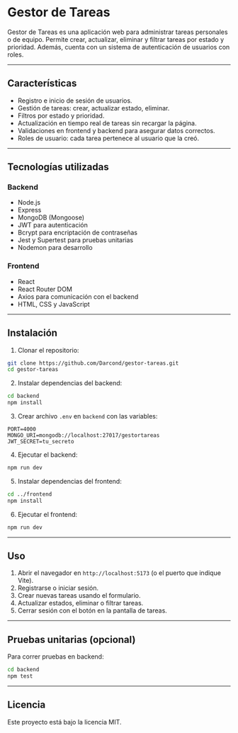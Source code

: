 # Gestor de Tareas

Gestor de Tareas es una aplicación web para administrar tareas personales o de equipo. Permite crear, actualizar, eliminar y filtrar tareas por estado y prioridad. Además, cuenta con un sistema de autenticación de usuarios con roles.

---

## Características

- Registro e inicio de sesión de usuarios.
- Gestión de tareas: crear, actualizar estado, eliminar.
- Filtros por estado y prioridad.
- Actualización en tiempo real de tareas sin recargar la página.
- Validaciones en frontend y backend para asegurar datos correctos.
- Roles de usuario: cada tarea pertenece al usuario que la creó.

---

## Tecnologías utilizadas

### Backend

- Node.js
- Express
- MongoDB (Mongoose)
- JWT para autenticación
- Bcrypt para encriptación de contraseñas
- Jest y Supertest para pruebas unitarias
- Nodemon para desarrollo

### Frontend

- React
- React Router DOM
- Axios para comunicación con el backend
- HTML, CSS y JavaScript

---

## Instalación

1. Clonar el repositorio:

```bash
git clone https://github.com/Darcond/gestor-tareas.git
cd gestor-tareas
```

2. Instalar dependencias del backend:

```bash
cd backend
npm install
```

3. Crear archivo `.env` en `backend` con las variables:

```env
PORT=4000
MONGO_URI=mongodb://localhost:27017/gestortareas
JWT_SECRET=tu_secreto
```

4. Ejecutar el backend:

```bash
npm run dev
```

5. Instalar dependencias del frontend:

```bash
cd ../frontend
npm install
```

6. Ejecutar el frontend:

```bash
npm run dev
```

---

## Uso

1. Abrir el navegador en `http://localhost:5173` (o el puerto que indique Vite).
2. Registrarse o iniciar sesión.
3. Crear nuevas tareas usando el formulario.
4. Actualizar estados, eliminar o filtrar tareas.
5. Cerrar sesión con el botón en la pantalla de tareas.

---

## Pruebas unitarias (opcional)

Para correr pruebas en backend:

```bash
cd backend
npm test
```

---

## Licencia

Este proyecto está bajo la licencia MIT.

